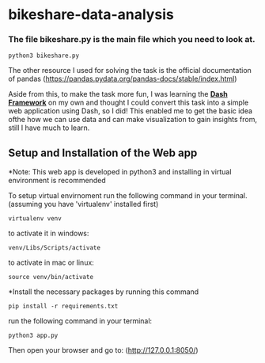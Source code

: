 # bikeshare-data-analysis
### The file **bikeshare.py** is the main file which you need to look at.
```
python3 bikeshare.py
```

The other resource I used for solving the task is the official documentation of pandas
(https://pandas.pydata.org/pandas-docs/stable/index.html)

Aside from this, to make the task more fun, I was learning the **[Dash Framework](https://plot.ly/products/dash/)** on my own and thought I could convert this task into a simple web application using Dash, so I did!
This enabled me to get the basic idea ofthe how we can use data and can make visualization to gain insights from, still I have much to learn.

## Setup and Installation of the Web app
*Note: This web app is developed in python3 and installing in virtual environment is recommended

To setup virtual envirnoment run the following command in your terminal.(assuming you have 'virtualenv' installed first)
```
virtualenv venv
```

to activate it in windows:
```
venv/Libs/Scripts/activate
```

to activate in mac or linux:
```
source venv/bin/activate
```

*Install the necessary packages by running this command
```
pip install -r requirements.txt
```

run the following command in your terminal:
```
python3 app.py
```

Then open your browser and go to: (http://127.0.0.1:8050/)



